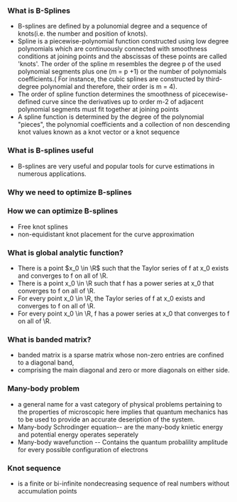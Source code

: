 ### What is B-Splines
* B-splines are defined by a polunomial degree and a sequence of knots(i.e. the number and position of knots).
* Spline is a piecewise-polynomial function constructed using low degree polynomials which are continuously connected with smoothness conditions at joining points and the abscissas of these points are called 'knots'. The order of the spline m resembles the degree p of the used polynomial segments plus one (m = p +1) or the number of polynomials coefficients.( For instance, the cubic splines are constructed by third-degree polynomial and therefore, their order is m = 4).
* The order of spline function determines the smoothness of picecewise-defined curve since the derivatives up to order m-2 of adjacent polynomial segments must fit together at joining points
*  A spline function is determined by the degree of the polynomial "pieces", the polynomial coefficients and a collection of non descending knot values known as a knot vector or a knot sequence
### What is B-splines useful
* B-splines are very useful and popular tools for curve estimations in numerous applications.
### Why we need to optimize B-splines
### How we can optimize B-splines
* Free knot splines
* non-equidistant knot placement for the curve approximation 
### What is global analytic function?
* There is a point $x_0 \in \R$ such that the Taylor series of f at x_0 exists and converges to f on all of \R.
* There is a point x_0 \in \R such that f has a power series at x_0 that converges to f on all of \R.
* For every point x_0 \in \R, the Taylor series of f at x_0 exists and converges to f on all of \R.
* For every point x_0 \in \R, f has a power series at x_0 that converges to f on all of \R.
### What is banded matrix?
* banded matrix is a sparse matrix whose non-zero entries are confined to a diagonal band, 
* comprising the main diagonal and zero or more diagonals on either side.
### Many-body problem
* a general name for a vast category of physical problems pertaining to the properties of microscopic here implies that quantum mechanics has to be used to provide an accurate deseription of the system.
*  Many-body Schrodinger equation-- are the many-body knietic energy and potential energy operates seperately
*  Many-body wavefunction -- Contains the quantum probalility amplitude for every possible configuration of electrons
### Knot sequence
* is a finite or bi-infinite nondecreasing sequence of real numbers without accumulation points

